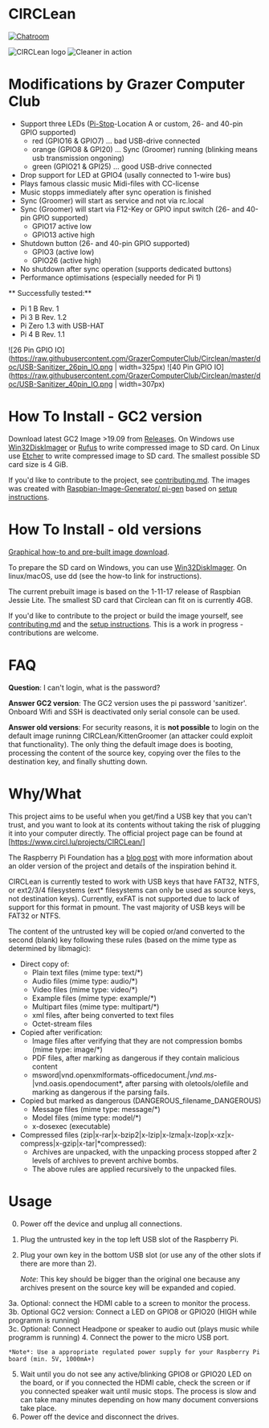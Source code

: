 CIRCLean
========

[![Chatroom](https://badges.gitter.im/CIRCLean/Lobby.svg)](https://gitter.im/CIRCLean/Lobby)

![CIRCLean logo](https://www.circl.lu/assets/images/logos/circlean.png)
![Cleaner in action](http://www.circl.lu/assets/images/CIRCLean/CIRCLean.png)

Modifications by Grazer Computer Club
===============================
 * Support three LEDs ([Pi-Stop](https://github.com/PiHw/Pi-Stop/blob/master/markdown_source/markdown/Discover-PiStop.md)-Location A or custom, 26- and 40-pin GPIO supported) 
   - red (GPIO16 & GPIO7) ... bad USB-drive connected
   - orange (GPIO8 & GPI20) ... Sync (Groomer) running (blinking means usb transmission ongoning)
   - green (GPIO21 & GPI25)  ... good USB-drive connected
 * Drop support for LED at GPIO4 (usally connected to 1-wire bus)   
 * Plays famous classic music Midi-files with CC-license 
 * Music stopps immediately after sync operation is finished 
 * Sync (Groomer) will start as service and not via rc.local
 * Sync (Groomer) will start via F12-Key or GPIO input switch (26- and 40-pin GPIO supported)
   - GPIO17 active low
   - GPIO13 active high
 * Shutdown button (26- and 40-pin GPIO supported)
   - GPIO3 (active low)
   - GPIO26 (active high)
 * No shutdown after sync operation (supports dedicated buttons)
 * Performance optimisations (especially needed for Pi 1)

** Successfully tested:**
   * Pi 1 B Rev. 1
   * Pi 3 B Rev. 1.2
   * Pi Zero 1.3 with USB-HAT 
   * Pi 4 B Rev. 1.1
   
  ![26 Pin GPIO IO](https://raw.githubusercontent.com/GrazerComputerClub/Circlean/master/doc/USB-Sanitizer_26pin_IO.png | width=325px)
  ![40 Pin GPIO IO](https://raw.githubusercontent.com/GrazerComputerClub/Circlean/master/doc/USB-Sanitizer_40pin_IO.png | width=307px)

How To Install - GC2 version
============================

Download latest GC2 Image >19.09 from [Releases](https://github.com/GrazerComputerClub/Circlean/releases). 
On  Windows use [Win32DiskImager](http://sourceforge.net/projects/win32diskimager/) or [Rufus](https://rufus.ie/) to write compressed image to SD card. On Linux use [Etcher](https://www.balena.io/etcher/) to write compressed image to SD card.
The smallest possible SD card size is 4 GiB.

If you'd like to contribute to the project, see [contributing.md](CONTRIBUTING.md). 
The images was created with [Raspbian-Image-Generator/ pi-gen](https://github.com/GrazerComputerClub/Raspbian-Image-Generator) based on  [setup instructions](doc/setup_with_proot.md).


How To Install - old versions
=============================

[Graphical how-to and pre-built image download](http://circl.lu/projects/CIRCLean/).

To prepare the SD card on Windows, you can use [Win32DiskImager](http://sourceforge.net/projects/win32diskimager/). On linux/macOS, use dd (see the how-to link for
instructions).

The current prebuilt image is based on the 1-11-17 release of Raspbian Jessie Lite.
The smallest SD card that Circlean can fit on is currently 4GB.

If you'd like to contribute to the project or build the image yourself, see
[contributing.md](CONTRIBUTING.md) and the [setup instructions](doc/setup_with_proot.md).
This is a work in progress - contributions are welcome.

FAQ
===

**Question**: I can't login, what is the password? 

**Answer GC2 version**: The GC2 version uses the pi password 'sanitizer'. Onboard Wifi and SSH is deactivated only serial console can be used.

**Answer old versions**:
For security reasons, it is **not possible** to login on the default image runinng CIRCLean/KittenGroomer (an attacker could exploit that functionality). 
The only thing the default image does is booting, processing the content of the source key, copying over the files to the destination key, and finally shutting down.


Why/What
========

This project aims to be useful when you get/find a USB key that you can't trust,
and you want to look at its contents without taking the risk of plugging it into
your computer directly. The official project page can be found at [https://www.circl.lu/projects/CIRCLean/]

The Raspberry Pi Foundation has a [blog post](https://www.raspberrypi.org/blog/kittengroomercirclean-data-security-for-journalists-and-activists/) with more information
about an older version of the project and details of the inspiration behind it.

CIRCLean is currently tested to work with USB keys that have FAT32, NTFS, or
ext2/3/4 filesystems (ext* filesystems can only be used as source keys, not destination
keys). Currently, exFAT is not supported due to lack of support for this format in pmount.
The vast majority of USB keys will be FAT32 or NTFS.

The content of the untrusted key will be copied or/and converted to the second
(blank) key following these rules (based on the mime type as determined by libmagic):
- Direct copy of:
  - Plain text files (mime type: text/*)
  - Audio files (mime type: audio/*)
  - Video files (mime type: video/*)
  - Example files (mime type: example/*)
  - Multipart files (mime type: multipart/*)
  - xml files, after being converted to text files
  - Octet-stream files
- Copied after verification:
  - Image files after verifying that they are not compression bombs (mime type: image/*)
  - PDF files, after marking as dangerous if they contain malicious content
  - msword|vnd.openxmlformats-officedocument.*|vnd.ms-*|vnd.oasis.opendocument*, after
    parsing with oletools/olefile and marking as dangerous if the parsing fails.
- Copied but marked as dangerous (DANGEROUS_filename_DANGEROUS)
  - Message files (mime type: message/*)
  - Model files (mime type: model/*)
  - x-dosexec (executable)
- Compressed files (zip|x-rar|x-bzip2|x-lzip|x-lzma|x-lzop|x-xz|x-compress|x-gzip|x-tar|*compressed):
  - Archives are unpacked, with the unpacking process stopped after 2 levels of archives
    to prevent archive bombs.
  - The above rules are applied recursively to the unpacked files.

Usage
=====

0. Power off the device and unplug all connections.
1. Plug the untrusted key in the top left USB slot of the Raspberry Pi.
2. Plug your own key in the bottom USB slot (or use any of the other slots if
there are more than 2).

    *Note*: This key should be bigger than the original one because any archives
          present on the source key will be expanded and copied.

3a. Optional: connect the HDMI cable to a screen to monitor the process.
3b. Optional GC2 version: Connect a LED on GPIO8 or GPIO20 (HIGH while programm is running)   
3c. Optional: Connect Headpone or speaker to audio out (plays music while programm is running)
4. Connect the power to the micro USB port.

    *Note*: Use a appropriate regulated power supply for your Raspberry Pi board (min. 5V, 1000mA+)

5. Wait until you do not see any active/blinking GPIO8 or GPIO20 LED on the board, or if you
   connected the HDMI cable, check the screen or if you connected speaker wait until music stops. 
   The process is slow and can take many minutes depending on how many document conversions take place.
6. Power off the device and disconnect the drives.
